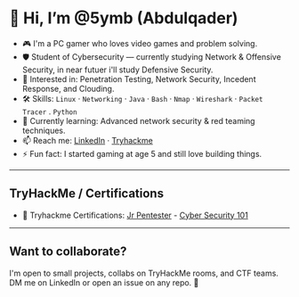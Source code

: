 # 👋 Hi, I’m @5ymb (Abdulqader)

- 🎮 I'm a PC gamer who loves video games and problem solving.
- 🛡️ Student of Cybersecurity — currently studying Network & Offensive Security, in near futuer i'll study Defensive Security.
- 🧠 Interested in: Penetration Testing, Network Security, Incedent Response, and Clouding.
- 🛠️ Skills: `Linux` · `Networking` · `Java` · `Bash` · `Nmap` · `Wireshark` · `Packet Tracer` . `Python`
- 🌱 Currently learning: Advanced network security & red teaming techniques.
- 📫 Reach me: [LinkedIn](https://www.linkedin.com/in/abdulqader-deawaly-5b161536b/) · [Tryhackme](https://tryhackme.com/p/5y)
- ⚡ Fun fact: I started gaming at age 5 and still love building things.

---

## TryHackMe / Certifications
- 📜 Tryhackme Certifications:  [Jr Pentester](https://tryhackme-certificates.s3-eu-west-1.amazonaws.com/THM-PXYLNWXCDP.pdf) - [Cyber Security 101](https://tryhackme-certificates.s3-eu-west-1.amazonaws.com/THM-YCBQEA4QTU.pdf)
---

## Want to collaborate?
I'm open to small projects, collabs on TryHackMe rooms, and CTF teams. DM me on LinkedIn or open an issue on any repo. 🙂
